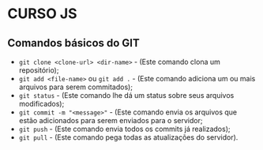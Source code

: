 # CURSO JS

## Comandos básicos do GIT
- `git clone <clone-url> <dir-name>` - (Este comando clona um repositório);
- `git add <file-name>` ou `git add .` - (Este comando adiciona um ou mais arquivos para serem commitados);
- `git status` - (Este comando lhe dá um status sobre seus arquivos modificados);
- `git commit -m "<message>"` - (Este comando envia os arquivos que estão adicionados para serem enviados para o servidor;
- `git push` - (Este comando envia todos os commits já realizados);
- `git pull` - (Este comando pega todas as atualizações do servidor).